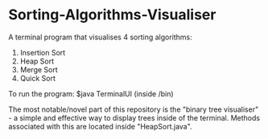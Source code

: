 # Sorting-Algorithms-Visualiser

A terminal program that visualises 4 sorting algorithms:

1) Insertion Sort
2) Heap Sort
3) Merge Sort
4) Quick Sort
  
To run the program: $java TerminalUI (inside /bin)

The most notable/novel part of this repository is the "binary tree visualiser" - a simple and effective way to display trees inside of the terminal. Methods associated with this are located inside "HeapSort.java".
